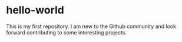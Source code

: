 # hello-world
This is my first repository.
I am new to the Github community and look forward contributing to some interesting projects.
